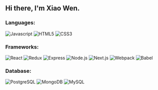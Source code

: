 ## Hi there, I'm Xiao Wen.

### Languages:

![Javascript](https://img.shields.io/badge/-JavaScript-F7DF1E?logo=javascript&logoColor=black&style=for-the-badge) ![HTML5](https://img.shields.io/badge/-HTML5-E34F26?logo=html5&logoColor=white&style=for-the-badge) ![CSS3](https://img.shields.io/badge/-CSS3-1572B6?logo=css3&logoColor=white&style=for-the-badge)

### Frameworks:

![React](https://img.shields.io/badge/-React-grey?logo=react&logoColor=61DAFB&style=for-the-badge) ![Redux](https://img.shields.io/badge/-Redux-764ABC?logo=redux&logoColor=white&style=for-the-badge) ![Express](https://img.shields.io/badge/-Express-black?logo=express&logoColor=ffffff&style=for-the-badge) ![Node.js](https://img.shields.io/badge/-Node.js-339933?logo=nodedotjs&logoColor=white&style=for-the-badge) ![Next.js](https://img.shields.io/badge/-Next.js-000000?logo=nextdotjs&logoColor=white&style=for-the-badge) ![Webpack](https://img.shields.io/badge/-Webpack-8DD6F9?logo=webpack&logoColor=white&style=for-the-badge) ![Babel](https://img.shields.io/badge/-Babel-F9DC3E?logo=babel&logoColor=black&style=for-the-badge)

### Database:

![PostgreSQL](https://img.shields.io/badge/-PostgreSQL-white?logo=postgresql&logoColor=4169E1&style=for-the-badge) ![MongoDB](https://img.shields.io/badge/-MongoDB-47A248?logo=mongodb&logoColor=white&style=for-the-badge) ![MySQL](https://img.shields.io/badge/-MySQL-4479A1?logo=mysql&logoColor=white&style=for-the-badge)
